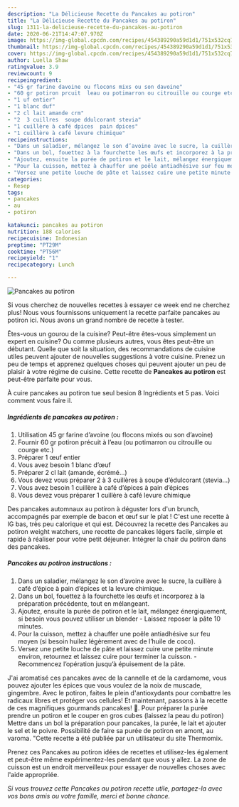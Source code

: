 ```yaml
---
description: "La Délicieuse Recette du Pancakes au potiron"
title: "La Délicieuse Recette du Pancakes au potiron"
slug: 1311-la-delicieuse-recette-du-pancakes-au-potiron
date: 2020-06-21T14:47:07.970Z
image: https://img-global.cpcdn.com/recipes/454389290a59d1d1/751x532cq70/pancakes-au-potiron-photo-principale-de-la-recette.jpg
thumbnail: https://img-global.cpcdn.com/recipes/454389290a59d1d1/751x532cq70/pancakes-au-potiron-photo-principale-de-la-recette.jpg
cover: https://img-global.cpcdn.com/recipes/454389290a59d1d1/751x532cq70/pancakes-au-potiron-photo-principale-de-la-recette.jpg
author: Luella Shaw
ratingvalue: 3.9
reviewcount: 9
recipeingredient:
- "45 gr farine davoine ou flocons mixs ou son davoine"
- "60 gr potiron prcuit  leau ou potimarron ou citrouille ou courge etc"
- "1 uf entier"
- "1 blanc duf"
- "2 cl lait amande crm"
- "2  3 cuillres  soupe ddulcorant stevia"
- "1 cuillère à café dpices  pain dpices"
- "1 cuillère à café levure chimique"
recipeinstructions:
- "Dans un saladier, mélangez le son d’avoine avec le sucre, la cuillère à café d’épice à pain d’épices et la levure chimique."
- "Dans un bol, fouettez à la fourchette les œufs et incorporez à la préparation précédente, tout en mélangeant."
- "Ajoutez, ensuite la purée de potiron et le lait, mélangez énergiquement, si besoin vous pouvez utiliser un blender Laissez reposer la pâte 10 minutes."
- "Pour la cuisson, mettez à chauffer une poêle antiadhésive sur feu moyen (si besoin huilez légèrement avec de l’huile de coco)."
- "Versez une petite louche de pâte et laissez cuire une petite minute environ, retournez et laissez cuire pour terminer la cuisson. Recommencez l’opération jusqu’à épuisement de la pâte."
categories:
- Resep
tags:
- pancakes
- au
- potiron

katakunci: pancakes au potiron 
nutrition: 188 calories
recipecuisine: Indonesian
preptime: "PT29M"
cooktime: "PT56M"
recipeyield: "1"
recipecategory: Lunch

---
```



![Pancakes au potiron](https://img-global.cpcdn.com/recipes/454389290a59d1d1/751x532cq70/pancakes-au-potiron-photo-principale-de-la-recette.jpg)

Si vous cherchez de nouvelles recettes à essayer ce week end ne cherchez plus! Nous vous fournissons uniquement la recette parfaite pancakes au potiron ici. Nous avons un grand nombre de recette à tester.

Êtes-vous un gourou de la cuisine? Peut-être êtes-vous simplement un expert en cuisine? Ou comme plusieurs autres, vous êtes peut-être un débutant. Quelle que soit la situation, des recommandations de cuisine utiles peuvent ajouter de nouvelles suggestions à votre cuisine. Prenez un peu de temps et apprenez quelques choses qui peuvent ajouter un peu de plaisir à votre régime de cuisine. Cette recette de <strong> Pancakes au potiron </strong> est peut-être parfaite pour vous.

<!--inarticleads1-->

À cuire pancakes au potiron tue seul besion 8 Ingrédients et 5 pas. Voici comment vous faire il.

##### Ingrédients de pancakes au potiron :

1. Utilisation 45 gr farine d’avoine (ou flocons mixés ou son d’avoine)
1. Fournir 60 gr potiron précuit à l’eau (ou potimarron ou citrouille ou courge etc.)
1. Préparer 1 œuf entier
1. Vous avez besoin 1 blanc d’œuf
1. Préparer 2 cl lait (amande, écrémé…)
1. Vous devez vous préparer 2 à 3 cuillères à soupe d’édulcorant (stevia…)
1. Vous avez besoin 1 cuillère à café d’épices à pain d’épices
1. Vous devez vous préparer 1 cuillère à café levure chimique


Des pancakes automnaux au potiron à déguster lors d&#39;un brunch, accompagnés par exemple de bacon et œuf sur le plat ! C&#39;est une recette à IG bas, très peu calorique et qui est. Découvrez la recette des Pancakes au potiron weight watchers, une recette de pancakes légers facile, simple et rapide à réaliser pour votre petit déjeuner. Intégrer la chair du potiron dans des pancakes. 

<!--inarticleads2-->

##### Pancakes au potiron instructions :

1. Dans un saladier, mélangez le son d’avoine avec le sucre, la cuillère à café d’épice à pain d’épices et la levure chimique.
1. Dans un bol, fouettez à la fourchette les œufs et incorporez à la préparation précédente, tout en mélangeant.
1. Ajoutez, ensuite la purée de potiron et le lait, mélangez énergiquement, si besoin vous pouvez utiliser un blender - Laissez reposer la pâte 10 minutes.
1. Pour la cuisson, mettez à chauffer une poêle antiadhésive sur feu moyen (si besoin huilez légèrement avec de l’huile de coco).
1. Versez une petite louche de pâte et laissez cuire une petite minute environ, retournez et laissez cuire pour terminer la cuisson. - Recommencez l’opération jusqu’à épuisement de la pâte.


J&#39;ai aromatisé ces pancakes avec de la cannelle et de la cardamome, vous pouvez ajouter les épices que vous voulez de la noix de muscade, gingembre. Avec le potiron, faites le plein d&#39;antioxydants pour combattre les radicaux libres et protéger vos cellules! Et maintenant, passons à la recette de ces magnifiques gourmands pancakes! 🙂. Pour préparer la purée prendre un potiron et le couper en gros cubes (laissez la peau du potiron) Mettre dans un bol la préparation pour pancakes, la purée, le lait et ajouter le sel et le poivre. Possibilité de faire sa purée de potiron en amont, au varoma. &#34;Cette recette a été publiée par un utilisateur du site Thermomix. 

<!--inarticleads1-->

<p>
Prenez ces Pancakes au potiron idées de recettes et utilisez-les également et peut-être même expérimentez-les pendant que vous y allez. La zone de cuisson est un endroit merveilleux pour essayer de nouvelles choses avec l'aide appropriée.
</p>

<p>
<i>Si vous trouvez cette Pancakes au potiron recette utile, partagez-la avec vos bons amis ou votre famille, merci et bonne chance.</i>
</p>
